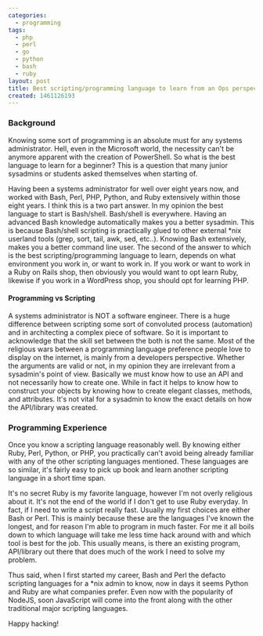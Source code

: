 ```yaml
---
categories:
  - programming
tags:
  - php
  - perl
  - go
  - python
  - bash
  - ruby
layout: post
title: Best scripting/programming language to learn from an Ops perspective
created: 1461126193
---
```


### Background

Knowing some sort of programming is an absolute must for any systems administrator. Hell, even in the Microsoft world, the necessity can't be anymore apparent with the creation of PowerShell. So what is the best language to learn for a beginner? This is a question that many junior sysadmins or students asked themselves when starting of.

Having been a systems administrator for well over eight years now, and worked with Bash, Perl, PHP, Python, and Ruby extensively within those eight years. I think this is a two part answer. In my opinion the best language to start is Bash/shell.  Bash/shell is everywhere. Having an advanced Bash knowledge automatically makes you a better sysadmin. This is because Bash/shell scripting is practically glued to other external *nix userland tools (grep, sort, tail, awk, sed, etc..). Knowing Bash extensively, makes you a better command line user. The second of the answer to which is the best scripting/programming language to learn, depends on what environment you work in, or want to work in. If you work or want to work in a Ruby on Rails shop, then obviously you would want to opt learn Ruby, likewise if you work in a WordPress shop, you should opt for learning PHP.

#### Programming vs Scripting

A systems administrator is NOT a software engineer. There is a huge difference between scripting some sort of convoluted process (automation) and in architecting a complex piece of software. So it is important to acknowledge that the skill set between the both is not the same. Most of the religious wars between a programming language preference people love to display on the internet, is mainly from a developers perspective. Whether the arguments are valid or not, in my opinion they are irrelevant from a sysadmin's point of view.  Basically we must know how to use an API and not necessarily how to create one. While in fact it helps to know how to construct your objects by knowing how to create elegant classes, methods, and attributes. It's not vital for a sysadmin to know the exact details on how the API/library was created.

### Programming Experience

Once you know a scripting language reasonably well. By knowing either Ruby, Perl, Python, or PHP, you practically can't avoid being already familiar with any of the other scripting languages mentioned. These languages are so similar, it's fairly easy to pick up book and learn another scripting language in a short time span.

It's no secret Ruby is my favorite language, however I'm not overly religious about it. It's not the end of the world if I don't get to use Ruby everyday. In fact, if I need to write a script really fast. Usually my first choices are either Bash or Perl. This is mainly because these are the languages I've known the longest, and for reason I'm able to program in much faster. For me it all boils down to which language will take me less time hack around with and which tool is best for the job. This usually means, is there an existing program, API/library out there that does much of the work I need to solve my problem.

Thus said, when I first started my career, Bash and Perl the defacto scripting languages for a *nix admin to know, now in days it seems Python and Ruby are what companies prefer. Even now with the popularity of NodeJS, soon JavaScript will come into the front along with the other traditional major scripting languages.


Happy hacking!
